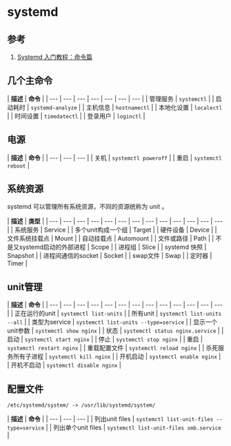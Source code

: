 # systemd

## 参考

1. [Systemd 入门教程：命令篇](http://www.ruanyifeng.com/blog/2016/03/systemd-tutorial-commands.html)

## 几个主命令

| **描述** | **命令** |
| --- | --- | --- | --- | --- | --- | --- |
| 管理服务 | `systemctl` |
| 启动耗时 | `systemd-analyze` |
| 主机信息 | `hostnamectl` |
| 本地化设置 | `localectl` |
| 时间设置 | `timedatectl` |
| 登录用户 | `loginctl` |

## 电源

| **描述** | **命令** |
| --- | --- | --- |
| 关机 | `systemctl poweroff` |
| 重启 | `systemctl reboot` |

## 系统资源

systemd 可以管理所有系统资源，不同的资源统称为 unit 。

| **描述** | **类型** |
| --- | --- | --- | --- | --- | --- | --- | --- | --- | --- | --- | --- | --- |
| 系统服务 | Service |
| 多个unit构成一个组 | Target |
| 硬件设备 | Device |
| 文件系统挂载点 | Mount |
| 自动挂载点 | Automount |
| 文件或路径 | Path |
| 不是又systemd启动的外部进程 | Scope |
| 进程组 | Slice |
| systemd 快照 | Snapshot |
| 进程间通信的socket | Socket |
| swap文件 | Swap |
| 定时器 | Timer |

## unit管理

| **描述** | **命令** |
| --- | --- | --- | --- | --- | --- | --- | --- | --- | --- | --- | --- | --- |
| 正在运行的unit | `systemctl list-units` |
| 所有unit | `systemctl list-units --all` |
| 类型为service | `systemctl list-units --type=service` |
| 显示一个unit参数 | `systemctl show nginx` |
| 状态 | `systemctl status nginx.service` |
| 启动 | `systemctl start nginx` |
| 停止 | `systemctl stop nginx` |
| 重启 | `systemctl restart nginx` |
| 重载配置文件 | `systemctl reload nginx` |
| 杀死服务所有子进程 | `systemctl kill nginx` |
| 开机启动 | `systemctl enable nginx` |
| 开机不启动 | `systemctl disable nginx` |

## 配置文件

 `/etc/systemd/system/ -> /usr/lib/systemd/system/`

| **描述** | **命令** |
| --- | --- | --- |
|  列出unit files | `systemctl list-unit-files --type=service` |
|  列出单个unit files | `systemctl list-unit-files smb.service` |

